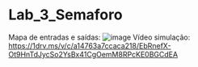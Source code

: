 # Lab_3_Semaforo
Mapa de entradas e saídas:
![image](https://github.com/user-attachments/assets/8a43c2bc-44b0-4641-9429-e5811dae0ffe)
Vídeo simulação:
https://1drv.ms/v/c/a14763a7ccaca218/EbRnefX-Ot9HnTdJycSo2YsBx41CgOemM8RPcKE0BGCdEA

